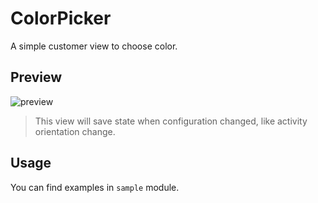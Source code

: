 # ColorPicker

A simple customer view to choose color.

## Preview

![preview](imgs/video.gif)
> This view will save state when configuration changed, like activity orientation change.

## Usage

You can find examples in `sample` module.
